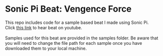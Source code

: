 # Sonic Pi Beat: Vengence Force

This repo includes code for a sample based beat I made using Sonic Pi.<br>
Click [this link](https://youtu.be/zcpCSEXlAZQ) to hear beat on youtube.<br>
<br>
Samples used for this beat are provided in the samples folder. Be aware that you will need to change the file path for each sample once you have downloaded them to your local machine.
